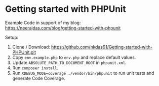 # Getting started with PHPUnit

Example Code in support of my blog:  
https://neerajdas.com/blog/getting-started-with-phpunit

Setup:
1. Clone / Download: https://github.com/nkdas91/Getting-started-with-PHPUnit.git
2. Copy ```env.example.php``` to ```env.php``` and replace default values.
3. Update ```ABSOLUTE_PATH_TO_DOCUMENT_ROOT``` in ```phpunit.xml```.
4. Run ```composer install```.
5. Run ```XDEBUG_MODE=coverage ./vendor/bin/phpunit``` to run unit tests and generate Code Coverage.
